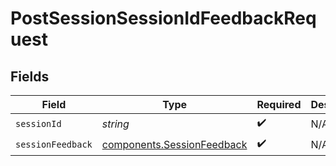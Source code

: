 # PostSessionSessionIdFeedbackRequest


## Fields

| Field                                                                    | Type                                                                     | Required                                                                 | Description                                                              |
| ------------------------------------------------------------------------ | ------------------------------------------------------------------------ | ------------------------------------------------------------------------ | ------------------------------------------------------------------------ |
| `sessionId`                                                              | *string*                                                                 | :heavy_check_mark:                                                       | N/A                                                                      |
| `sessionFeedback`                                                        | [components.SessionFeedback](../../models/components/sessionfeedback.md) | :heavy_check_mark:                                                       | N/A                                                                      |